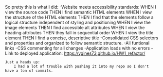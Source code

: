 So pretty this is what I did:
    -Website meets accessibility standards:
        WHEN I view the source code
        THEN I find semantic HTML elements
        WHEN I view the structure of the HTML elements
        THEN I find that the elements follow a logical structure independent of styling and positioning
        WHEN I view the image elements
        THEN I find accessible alt attributes
        WHEN I view the heading attributes
        THEN they fall in sequential order
        WHEN I view the title element
        THEN I find a concise, descriptive title
    -Consolidated CSS selectors and properties and organized to follow semantic structure.
    -All funtional links
    -CSS commenting for all changes
    -Application loads with no errors
    -Link to deployed application: https://vgines73.github.io/HW1_refactor/

    Just a heads up:
        I had a lot of trouble with pushing it into my repo so I don't have a ton of commits.
        